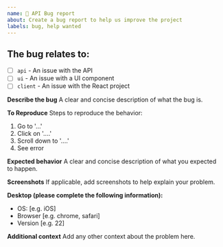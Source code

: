 ```yaml
---
name: 🐞 API Bug report
about: Create a bug report to help us improve the project
labels: bug, help wanted
---
```


## The bug relates to:
- [ ] `api` - An issue with the API
- [ ] `ui` - An issue with a UI component
- [ ] `client` - An issue with the React project

**Describe the bug**
A clear and concise description of what the bug is.

**To Reproduce**
Steps to reproduce the behavior:
1. Go to '...'
2. Click on '....'
3. Scroll down to '....'
4. See error

**Expected behavior**
A clear and concise description of what you expected to happen.

**Screenshots**
If applicable, add screenshots to help explain your problem.

**Desktop (please complete the following information):**
 - OS: [e.g. iOS]
 - Browser [e.g. chrome, safari]
 - Version [e.g. 22]


**Additional context**
Add any other context about the problem here.
